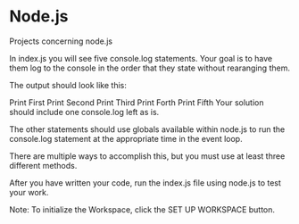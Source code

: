 # Node.js
Projects concerning node.js

In index.js you will see five console.log statements. Your goal is to have them log to the console in the order that they state without rearanging them.

The output should look like this:


Print First
Print Second
Print Third
Print Forth
Print Fifth
Your solution should include one console.log left as is.

The other statements should use globals available within node.js to run the console.log statement at the appropriate time in the event loop.

There are multiple ways to accomplish this, but you must use at least three different methods.

After you have written your code, run the index.js file using node.js to test your work.

Note:
To initialize the Workspace, click the SET UP WORKSPACE button.
